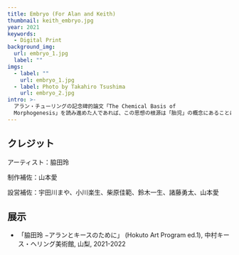 ```yaml
---
title: Embryo (For Alan and Keith)
thumbnail: keith_embryo.jpg
year: 2021
keywords:
  - Digital Print
background_img:
  url: embryo_1.jpg
  label: ""
imgs:
  - label: ""
    url: embryo_1.jpg
  - label: Photo by Takahiro Tsushima
    url: embryo_2.jpg
intro: >-
  アラン・チューリングの記念碑的論文「The Chemical Basis of
  Morphogenesis」を読み進めた人であれば、この思想の根源は「胎児」の概念にあることに気が付くはずです。
---
```


## クレジット

アーティスト：脇田玲

制作補佐：山本愛

設営補佐：宇田川まや、小川楽生、柴原佳範、鈴木一生、諸藤勇太、山本愛

## 展示

- 「脇田玲 −アランとキースのために」 (Hokuto Art Program ed.1), 中村キース・ヘリング美術館, 山梨, 2021-2022

